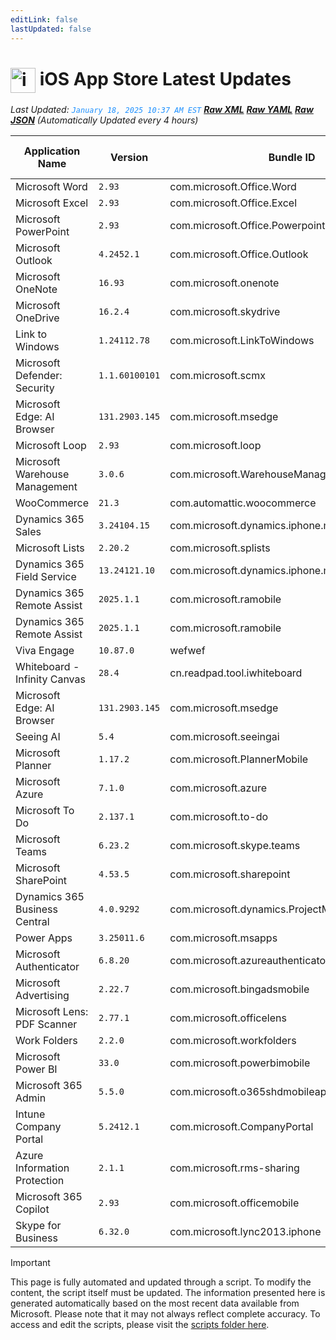 ```yaml
---
editLink: false
lastUpdated: false
---
```

# <img src="/images/App_Store_logo.png" alt="image" width="40" style="vertical-align: middle; display: inline-block;" /> iOS App Store Latest Updates

<span class="extra-small">_Last Updated: <code style="color : dodgerblue">January 18, 2025 10:37 AM EST</code> [**_Raw XML_**](https://github.com/cocopuff2u/MOFA/blob/main/latest_raw_files/ios_appstore_latest.xml) [**_Raw YAML_**](https://github.com/cocopuff2u/MOFA/blob/main/latest_raw_files/ios_appstore_latest.yaml) [**_Raw JSON_**](https://github.com/cocopuff2u/MOFA/blob/main/latest_raw_files/ios_appstore_latest.json)
 (Automatically Updated every 4 hours)_</span>

| Application Name | Version | Bundle ID | Minimum OS Version | Icon |
|------------------|---------|-----------|-------------------|------|
| Microsoft Word | `2.93`| com.microsoft.Office.Word | 17.0 | <img src='https://is1-ssl.mzstatic.com/image/thumb/Purple221/v4/5a/bc/9c/5abc9cc4-061c-5b9e-7c19-87596eeab785/AppIcon-0-0-1x_U007epad-0-1-0-0-sRGB-0-0-0-85-220.png/512x512bb.jpg' width='75%' height='75%' /> |
| Microsoft Excel | `2.93`| com.microsoft.Office.Excel | 17.0 | <img src='https://is1-ssl.mzstatic.com/image/thumb/Purple221/v4/bf/3b/80/bf3b8095-96c2-f67c-46cd-1a4492be4f27/AppIcon-0-0-1x_U007epad-0-1-0-0-sRGB-0-0-0-85-220.png/512x512bb.jpg' width='75%' height='75%' /> |
| Microsoft PowerPoint | `2.93`| com.microsoft.Office.Powerpoint | 17.0 | <img src='https://is1-ssl.mzstatic.com/image/thumb/Purple211/v4/82/5d/71/825d714b-2208-64ab-8ab9-b2caf49e6d5d/AppIcon-0-0-1x_U007epad-0-1-0-0-sRGB-0-0-0-85-220.png/512x512bb.jpg' width='75%' height='75%' /> |
| Microsoft Outlook | `4.2452.1`| com.microsoft.Office.Outlook | 17.0 | <img src='https://is1-ssl.mzstatic.com/image/thumb/Purple221/v4/93/3a/dd/933add8e-4063-7548-2b2d-73523311a1f4/AppIcon-outlook.prod-0-0-1x_U007epad-0-1-0-0-85-220.png/512x512bb.jpg' width='75%' height='75%' /> |
| Microsoft OneNote | `16.93`| com.microsoft.onenote | 17.0 | <img src='https://is1-ssl.mzstatic.com/image/thumb/Purple211/v4/6f/54/a0/6f54a0b6-3323-514c-ea90-89ac8de8fb73/AppIcon-0-0-1x_U007epad-0-1-0-sRGB-0-0-0-85-220.png/512x512bb.jpg' width='75%' height='75%' /> |
| Microsoft OneDrive | `16.2.4`| com.microsoft.skydrive | 17.0 | <img src='https://is1-ssl.mzstatic.com/image/thumb/Purple221/v4/d2/bd/1f/d2bd1f2f-ac9d-f4f3-aed8-83ba601a37b5/AppIcon-0-1x_U007epad-0-1-0-85-220-0.png/512x512bb.jpg' width='75%' height='75%' /> |
| Link to Windows | `1.24112.78`| com.microsoft.LinkToWindows | 16.6 | <img src='https://is1-ssl.mzstatic.com/image/thumb/Purple211/v4/21/6f/67/216f6735-f10b-c9bb-94cc-ee4e5a394e64/AppIcon-0-1x_U007ephone-0-0-85-220-0.png/512x512bb.jpg' width='75%' height='75%' /> |
| Microsoft Defender: Security | `1.1.60100101`| com.microsoft.scmx | 15.0 | <img src='https://is1-ssl.mzstatic.com/image/thumb/Purple221/v4/71/af/27/71af2765-64b9-d792-5bbf-e910e3956d65/AppIcon-0-1x_U007emarketing-0-7-0-85-220-0.png/512x512bb.jpg' width='75%' height='75%' /> |
| Microsoft Edge: AI Browser | `131.2903.145`| com.microsoft.msedge | 16.0 | <img src='https://is1-ssl.mzstatic.com/image/thumb/Purple221/v4/19/b9/e3/19b9e339-2953-9db9-3229-182d6702f1bc/AppIcon-0-1x_U007epad-0-0-0-0-0-0-0-85-220-0.png/512x512bb.jpg' width='75%' height='75%' /> |
| Microsoft Loop | `2.93`| com.microsoft.loop | 17.0 | <img src='https://is1-ssl.mzstatic.com/image/thumb/Purple211/v4/3a/de/d4/3aded4c4-b86c-7fc8-bb4b-899f23bdfd80/AppIcon-0-0-1x_U007epad-0-1-0-0-85-220.png/512x512bb.jpg' width='75%' height='75%' /> |
| Microsoft Warehouse Management | `3.0.6`| com.microsoft.WarehouseManagement | 10.0 | <img src='https://is1-ssl.mzstatic.com/image/thumb/Purple221/v4/e8/03/5e/e8035edd-1e7f-2c48-8cb4-28f7379987d4/AppIcons-1x_U007emarketing-0-7-0-85-220-0.png/512x512bb.jpg' width='75%' height='75%' /> |
| WooCommerce | `21.3`| com.automattic.woocommerce | 16.0 | <img src='https://is1-ssl.mzstatic.com/image/thumb/Purple221/v4/3c/7a/9c/3c7a9c69-1e31-dad7-087d-113ba8172bdd/AppIcon-0-0-1x_U007epad-0-1-0-0-85-220.png/512x512bb.jpg' width='75%' height='75%' /> |
| Dynamics 365 Sales | `3.24104.15`| com.microsoft.dynamics.iphone.moca.sales | 14.0 | <img src='https://is1-ssl.mzstatic.com/image/thumb/Purple221/v4/4b/c9/01/4bc9019e-a89d-de7f-7d9d-9bbdd3d81b92/Sales_AppIcon-1x_U007emarketing-0-7-0-85-220-0.png/512x512bb.jpg' width='75%' height='75%' /> |
| Microsoft Lists | `2.20.2`| com.microsoft.splists | 16.0 | <img src='https://is1-ssl.mzstatic.com/image/thumb/Purple221/v4/9a/79/42/9a794270-c238-2f2b-ef99-06976c577d8c/ListsAppIcon-0-0-1x_U007emarketing-0-7-0-85-220.png/512x512bb.jpg' width='75%' height='75%' /> |
| Dynamics 365 Field Service | `13.24121.10`| com.microsoft.dynamics.iphone.moca.fieldServices | 14.0 | <img src='https://is1-ssl.mzstatic.com/image/thumb/Purple221/v4/03/e6/91/03e69183-f9f0-94c7-9e2e-2a923805b8ab/FieldServices_AppIcon-1x_U007emarketing-0-7-0-85-220-0.png/512x512bb.jpg' width='75%' height='75%' /> |
| Dynamics 365 Remote Assist | `2025.1.1`| com.microsoft.ramobile | 12.2 | <img src='https://is1-ssl.mzstatic.com/image/thumb/Purple211/v4/65/13/1b/65131b48-b4a8-599c-e081-dc91d63fd6bc/AppIcon-1x_U007emarketing-0-7-0-85-220-0.png/512x512bb.jpg' width='75%' height='75%' /> |
| Dynamics 365 Remote Assist | `2025.1.1`| com.microsoft.ramobile | 12.2 | <img src='https://is1-ssl.mzstatic.com/image/thumb/Purple211/v4/65/13/1b/65131b48-b4a8-599c-e081-dc91d63fd6bc/AppIcon-1x_U007emarketing-0-7-0-85-220-0.png/512x512bb.jpg' width='75%' height='75%' /> |
| Viva Engage | `10.87.0`| wefwef | 16.0 | <img src='https://is1-ssl.mzstatic.com/image/thumb/Purple211/v4/c3/54/5b/c3545b11-1b95-cc70-7c19-c03d85a83806/AppIcon-0-0-1x_U007epad-0-1-0-0-85-220.png/512x512bb.jpg' width='75%' height='75%' /> |
| Whiteboard - Infinity Canvas | `28.4`| cn.readpad.tool.iwhiteboard | 13.0 | <img src='https://is1-ssl.mzstatic.com/image/thumb/Purple221/v4/63/be/8c/63be8c66-adc1-2c8a-b905-4ba7172d33b4/AppIcon-0-0-1x_U007epad-0-1-0-85-220.png/512x512bb.jpg' width='75%' height='75%' /> |
| Microsoft Edge: AI Browser | `131.2903.145`| com.microsoft.msedge | 16.0 | <img src='https://is1-ssl.mzstatic.com/image/thumb/Purple221/v4/19/b9/e3/19b9e339-2953-9db9-3229-182d6702f1bc/AppIcon-0-1x_U007epad-0-0-0-0-0-0-0-85-220-0.png/512x512bb.jpg' width='75%' height='75%' /> |
| Seeing AI | `5.4`| com.microsoft.seeingai | 12.0 | <img src='https://is1-ssl.mzstatic.com/image/thumb/Purple211/v4/89/b0/e2/89b0e2fd-6a83-3afa-4823-dcfbdfdb5b27/AppIcons-0-1x_U007emarketing-0-7-0-0-85-220-0.png/512x512bb.jpg' width='75%' height='75%' /> |
| Microsoft Planner | `1.17.2`| com.microsoft.PlannerMobile | 16.0 | <img src='https://is1-ssl.mzstatic.com/image/thumb/Purple211/v4/72/ea/50/72ea505c-7b2a-17e4-6d1b-26494b75d7a2/AppIcon-0-0-1x_U007emarketing-0-8-0-85-220.png/512x512bb.jpg' width='75%' height='75%' /> |
| Microsoft Azure | `7.1.0`| com.microsoft.azure | 14.0 | <img src='https://is1-ssl.mzstatic.com/image/thumb/Purple221/v4/ce/fc/e0/cefce03f-f1f6-ba24-d6a4-c9fd1673d762/AppIcons-0-1x_U007emarketing-0-7-0-85-220-0.png/512x512bb.jpg' width='75%' height='75%' /> |
| Microsoft To Do | `2.137.1`| com.microsoft.to-do | 15.0 | <img src='https://is1-ssl.mzstatic.com/image/thumb/Purple211/v4/1a/a1/c3/1aa1c3d6-fd5d-fb28-24ed-d0aed3ef9ea9/To-Do-AppStore-0-1x_U007emarketing-0-10-0-sRGB-85-220-0.png/512x512bb.jpg' width='75%' height='75%' /> |
| Microsoft Teams | `6.23.2`| com.microsoft.skype.teams | 16.0 | <img src='https://is1-ssl.mzstatic.com/image/thumb/Purple211/v4/a1/72/41/a172418f-7a32-1d6e-fd04-96e60e4ee7cc/AppIcon-0-0-1x_U007emarketing-0-7-0-0-85-220.png/512x512bb.jpg' width='75%' height='75%' /> |
| Microsoft SharePoint | `4.53.5`| com.microsoft.sharepoint | 15.0 | <img src='https://is1-ssl.mzstatic.com/image/thumb/Purple211/v4/56/48/3f/56483fb0-9ad8-e7c4-7c88-2450df913fae/SharePointAppIcon-0-0-1x_U007emarketing-0-7-0-85-220.png/512x512bb.jpg' width='75%' height='75%' /> |
| Dynamics 365 Business Central | `4.0.9292`| com.microsoft.dynamics.ProjectMadeira | 13.0 | <img src='https://is1-ssl.mzstatic.com/image/thumb/Purple116/v4/56/18/ad/5618ad08-9054-c975-1517-43d29b51827c/AppIcon-1x_U007emarketing-0-10-0-0-0-85-220.png/512x512bb.jpg' width='75%' height='75%' /> |
| Power Apps | `3.25011.6`| com.microsoft.msapps | 15.0 | <img src='https://is1-ssl.mzstatic.com/image/thumb/Purple221/v4/08/2b/47/082b4714-6df2-a64e-bc62-4df7fa58e78b/PowerApps_AppIcon-1x_U007emarketing-0-7-0-85-220-0.png/512x512bb.jpg' width='75%' height='75%' /> |
| Microsoft Authenticator | `6.8.20`| com.microsoft.azureauthenticator | 15.0 | <img src='https://is1-ssl.mzstatic.com/image/thumb/Purple221/v4/cc/9f/f9/cc9ff964-ad76-4a7a-b27a-5f4344de2373/AppIcon-1x_U007emarketing-0-10-0-85-220-0.png/512x512bb.jpg' width='75%' height='75%' /> |
| Microsoft Advertising | `2.22.7`| com.microsoft.bingadsmobile | 13.4 | <img src='https://is1-ssl.mzstatic.com/image/thumb/Purple221/v4/52/96/33/529633f7-5531-3a49-25d0-bf44ab6d1b24/AppIcon-1x_U007emarketing-0-10-0-85-220-0.png/512x512bb.jpg' width='75%' height='75%' /> |
| Microsoft Lens: PDF Scanner | `2.77.1`| com.microsoft.officelens | 15.0 | <img src='https://is1-ssl.mzstatic.com/image/thumb/Purple116/v4/da/26/fc/da26fcc9-b2c3-58d5-a2a9-894ab4a65e4b/AppIcon-0-1x_U007emarketing-0-7-0-85-220.png/512x512bb.jpg' width='75%' height='75%' /> |
| Work Folders | `2.2.0`| com.microsoft.workfolders | 12.1 | <img src='https://is1-ssl.mzstatic.com/image/thumb/Purple114/v4/ed/46/15/ed46150c-83ff-e2bc-4caa-8b5948d65bd2/AppIcon-0-1x_U007emarketing-0-0-GLES2_U002c0-512MB-sRGB-0-0-0-85-220-0-0-0-6.png/512x512bb.jpg' width='75%' height='75%' /> |
| Microsoft Power BI | `33.0`| com.microsoft.powerbimobile | 16.4 | <img src='https://is1-ssl.mzstatic.com/image/thumb/Purple221/v4/0c/6a/0d/0c6a0d65-f19c-29bf-0ee3-60ec7813f770/AppIcon-0-1x_U007emarketing-0-8-0-0-0-85-220-0.png/512x512bb.jpg' width='75%' height='75%' /> |
| Microsoft 365 Admin | `5.5.0`| com.microsoft.o365shdmobileapp | 10.0 | <img src='https://is1-ssl.mzstatic.com/image/thumb/Purple211/v4/f7/7e/4f/f77e4f9b-66c5-9030-5da2-5534474807a2/AppIcon-1x_U007emarketing-0-7-0-85-220-0.png/512x512bb.jpg' width='75%' height='75%' /> |
| Intune Company Portal | `5.2412.1`| com.microsoft.CompanyPortal | 14.0 | <img src='https://is1-ssl.mzstatic.com/image/thumb/Purple221/v4/e3/cc/ba/e3ccbacd-8dce-ae05-ad01-7c4fa0de40dc/AppIcon-0-1x_U007emarketing-0-8-0-85-220-0.png/512x512bb.jpg' width='75%' height='75%' /> |
| Azure Information Protection | `2.1.1`| com.microsoft.rms-sharing | 11.0 | <img src='https://is1-ssl.mzstatic.com/image/thumb/Purple211/v4/bb/92/ec/bb92ece4-b3e9-7fff-de38-a1f64c6a6b20/AppIcons-1x_U007emarketing-0-6-0-85-220-0.png/512x512bb.jpg' width='75%' height='75%' /> |
| Microsoft 365 Copilot | `2.93`| com.microsoft.officemobile | 17.0 | <img src='https://is1-ssl.mzstatic.com/image/thumb/Purple211/v4/24/ab/3b/24ab3ba2-0702-37da-4c72-875225201c78/AppIcon-0-0-1x_U007epad-0-1-0-0-sRGB-0-85-220.png/512x512bb.jpg' width='75%' height='75%' /> |
| Skype for Business | `6.32.0`| com.microsoft.lync2013.iphone | 15.0 | <img src='https://is1-ssl.mzstatic.com/image/thumb/Purple211/v4/c5/97/5a/c5975a03-81d7-7f7f-ba3b-43b2f69fa78a/AppIcon-0-0-1x_U007emarketing-0-5-0-85-220.png/512x512bb.jpg' width='75%' height='75%' /> |

> [!IMPORTANT]
> This page is fully automated and updated through a script. To modify the content, the script itself must be updated. The information presented here is generated automatically based on the most recent data available from Microsoft. Please note that it may not always reflect complete accuracy. To access and edit the scripts, please visit the [scripts folder here](https://github.com/cocopuff2u/MOFA_WEBSITE/tree/main/update_readme_scripts).
